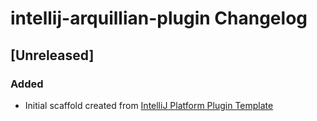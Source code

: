 <!-- Keep a Changelog guide -> https://keepachangelog.com -->

# intellij-arquillian-plugin Changelog

## [Unreleased]
### Added
- Initial scaffold created from [IntelliJ Platform Plugin Template](https://github.com/JetBrains/intellij-platform-plugin-template)
